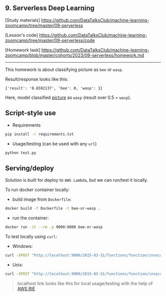 ## 9. Serverless Deep Learning

[Study materials]
https://github.com/DataTalksClub/machine-learning-zoomcamp/tree/master/09-serverless

[Lesson's code]
https://github.com/DataTalksClub/machine-learning-zoomcamp/tree/master/09-serverless/code

[Homework task]
https://github.com/DataTalksClub/machine-learning-zoomcamp/blob/master/cohorts/2023/09-serverless/homework.md

----
This homework is about classifying picture as `bee` or `wasp`.

Result/response looks like this: 
```
{'result': '0.6592137', 'bee': 0, 'wasp': 1}
```
Here, model classified [picture](https://habrastorage.org/webt/rt/d9/dh/rtd9dhsmhwrdezeldzoqgijdg8a.jpeg) as `wasp` (result over 0.5 = `wasp`).

## Script-style use

- Requirements
```bash
pip install -r requirements.txt
```

- Usage/testing (can be used with any `url`)
```bash
python test.py
```

## Serving/deploy

Solution is built for deploy to `AWS Lambda`, but we can run/test it locally.

To run docker container locally:
- build image from `Dockerfile`:
```bash
docker build -f Dockerfile -t bee-or-wasp .
```
- run the container:
```bash
docker run -it --rm -p 9000:8080 bee-or-wasp
```

To test locally using `curl`:

- Windows:
```bash
curl -XPOST "http://localhost:9000/2015-03-31/functions/function/invocations" -d "{\"url\": \"https://habrastorage.org/webt/rt/d9/dh/rtd9dhsmhwrdezeldzoqgijdg8a.jpeg\"}"
```
- Unix:
```bash
curl -XPOST "http://localhost:9000/2015-03-31/functions/function/invocations" -d '{"url": "https://habrastorage.org/webt/rt/d9/dh/rtd9dhsmhwrdezeldzoqgijdg8a.jpeg"}'
```

> localhost link looks like this for local usage/testing with the help of [AWS RIE](https://github.com/aws/aws-lambda-runtime-interface-emulator/#test-an-image-with-rie-included-in-the-image)
